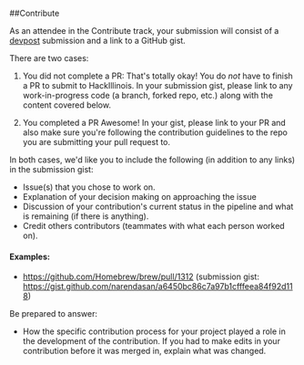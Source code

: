 ##Contribute

As an attendee in the Contribute track, your submission will consist of a [devpost](https://hackillinois2016s.devpost.com/) submission and a link to a GitHub gist.

There are two cases:


1. You did not complete a PR:
That's totally okay! You do *not* have to finish a PR to submit to HackIllinois. In your submission gist, please link to any work-in-progress code (a branch, forked repo, etc.) along with the content covered below.


2. You completed a PR
Awesome! In your gist, please link to your PR and also make sure you're following the contribution guidelines to the repo you are submitting your pull request to. 
  
In both cases, we'd like you to include the following (in addition to any links) in the submission gist:
  * Issue(s) that you chose to work on.
  * Explanation of your decision making on approaching the issue
  * Discussion of your contribution's current status in the pipeline and what is remaining (if there is anything).
  * Credit others contributors (teammates with what each person worked on).

#### Examples:
* https://github.com/Homebrew/brew/pull/1312 (submission gist: https://gist.github.com/narendasan/a6450bc86c7a97b1cfffeea84f92d118) 


Be prepared to answer: 
  * How the specific contribution process for your project played a role in the development of the contribution. If you had to make edits in your contribution before it was merged in, explain what was changed. 
